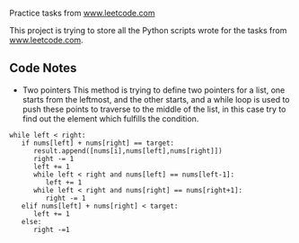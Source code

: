 Practice tasks from www.leetcode.com

This project is trying to store all the Python scripts wrote for the tasks from www.leetcode.com.

## Code Notes

* Two pointers
This method is trying to define two pointers for a list, one starts from the leftmost, and the other starts, and a while loop is used to push these points to traverse to the middle of the list, in this case try to find out the element which fulfills the condition.
```
while left < right:
   if nums[left] + nums[right] == target:
      result.append([nums[i],nums[left],nums[right]])
      right -= 1
      left += 1
      while left < right and nums[left] == nums[left-1]:
         left += 1
      while left < right and nums[right] == nums[right+1]:
         right -= 1
   elif nums[left] + nums[right] < target:
      left += 1
   else:
      right -=1

```


